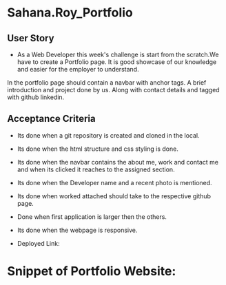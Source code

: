 # Sahana.Roy_Portfolio

## User Story

* As a Web Developer this week's challenge is start from the scratch.We have to create a Portfolio page. It is good showcase of our knowledge and easier for the employer to understand.
    
In the portfolio page should contain a navbar with anchor tags. A brief introduction and project done by us. Along with contact details and tagged with github linkedin.


## Acceptance Criteria
* Its done when a git repository is created and cloned in the local.
* Its done when the html structure and css styling is done.
* Its done when the navbar contains the about me, work and contact me and when its clicked it reaches to the assigned section.
* Its done when the Developer name and a recent photo is mentioned.
* Its done when worked attached should take to the respective github page.
* Done when first application is larger then the others.
* Its done when the webpage is responsive.

* Deployed Link: 


# Snippet of Portfolio Website:
